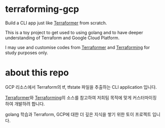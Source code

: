 # terraforming-gcp
Build a CLI app just like [Terraformer](https://github.com/GoogleCloudPlatform/terraformer) from scratch.

This is a toy project to get used to using golang and to have deeper understanding of Terraform and Google Cloud Platform.

I may use and customise codes from [Terraformer](https://github.com/GoogleCloudPlatform/terraformer) and [Terraforming](https://github.com/dtan4/terraforming) for study purposes only.


# about this repo
GCP 리소스에서 Terraform의 tf, tfstate 파일을 추출하는 CLI application 입니다.

[Terraformer](https://github.com/GoogleCloudPlatform/terraformer)와 [Terraforming](https://github.com/dtan4/terraforming)의 소스를 참고하여 저희팀 목적에 맞게 커스터마이징 하여 개발하려 합니다.

golang 학습과 Terraform, GCP에 대한 더 깊은 지식을 쌓기 위한 토이 프로젝트 입니다.